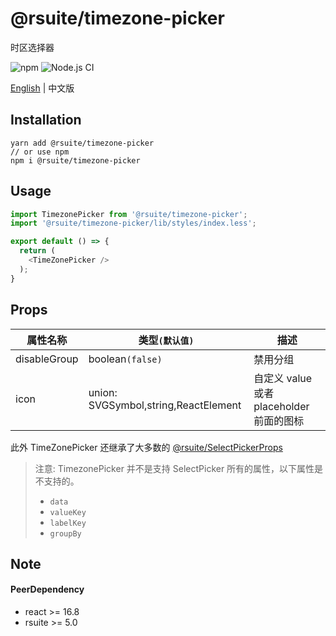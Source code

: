 # @rsuite/timezone-picker
   时区选择器

![npm](https://img.shields.io/npm/v/@rsuite/timezone-picker?color=green) ![Node.js CI](https://github.com/rsuite/timezone-picker/workflows/Node.js%20CI/badge.svg)

[English](README_EN.md) | 中文版

## Installation
```
yarn add @rsuite/timezone-picker
// or use npm
npm i @rsuite/timezone-picker
```


## Usage
```typescript
import TimezonePicker from '@rsuite/timezone-picker';
import '@rsuite/timezone-picker/lib/styles/index.less';

export default () => {
  return (
    <TimeZonePicker />
  );
}
```

## Props

| 属性名称             | 类型`(默认值)`                                                                      | 描述                                 |
| ------------------- | --------------------------------------------------------------------------------- | ------------------------------------ |
| disableGroup        | boolean`(false)`                                                                  | 禁用分组                        |
| icon                | union: SVGSymbol,string,ReactElement                                              | 自定义 value 或者 placeholder 前面的图标 |

此外 TimeZonePicker 还继承了大多数的 [@rsuite/SelectPickerProps](https://rsuitejs.com/zh/components/select-picker/#%3CSelectPicker%3E)

> 注意: TimezonePicker 并不是支持 SelectPicker 所有的属性，以下属性是不支持的。 
> - `data`
> - `valueKey`
> - `labelKey`
> - `groupBy`

## Note
#### PeerDependency
  - react >= 16.8
  - rsuite >= 5.0